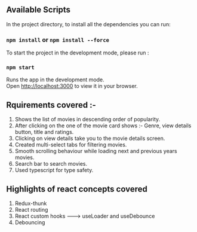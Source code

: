 ## Available Scripts

In the project directory, to install all the dependencies you can run:

### `npm install` or `npm install --force`

To start the project in the development mode, please run :

### `npm start`

Runs the app in the development mode.\
Open [http://localhost:3000](http://localhost:3000) to view it in your browser.

## Rquirements covered :-

1. Shows the list of movies in descending order of popularity.
2. After clicking on the one of the movie card shows :- Genre, view details button, title and ratings.
3. Clicking on view details take you to the movie details screen.
4. Created multi-select tabs for filtering movies.
5. Smooth scrolling behaviour while loading next and previous years movies.
6. Search bar to search movies.
7. Used typescript for type safety.

## Highlights of react concepts covered

1. Redux-thunk
2. React routing
3. React custom hooks ---> useLoader and useDebounce
4. Debouncing
